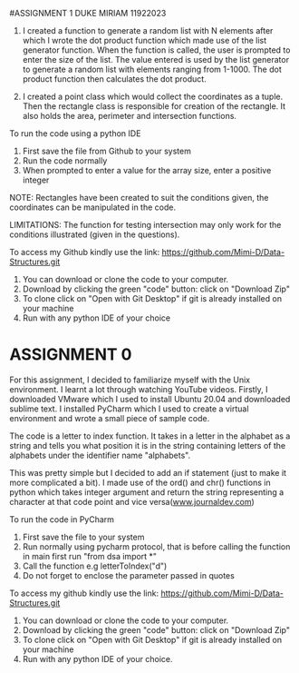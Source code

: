 #ASSIGNMENT 1
DUKE MIRIAM 11922023

1.	I created a function to generate a random list with N elements after which I wrote the dot product function which made 
use of the list generator function. When the function is called, the user is prompted to enter the size of the list. 
The value entered is used by the list generator to generate a random list with elements ranging from 1-1000. 
The dot product function then calculates the dot product.

2.	I created a point class which would collect the coordinates as a tuple. Then the rectangle class is responsible for creation of the rectangle.
It also holds the area, perimeter and intersection functions.

To run the code using a python IDE
1.	First save the file from Github to your system 
2.	Run the code normally
3.	When prompted to enter a value for the array size, enter a positive integer

NOTE: Rectangles have been created to suit the conditions given, the coordinates can be manipulated in the code.

LIMITATIONS: The function for testing intersection may only work for the conditions illustrated (given in the questions). 

To access my Github kindly use the link: https://github.com/Mimi-D/Data-Structures.git
1.	You can download or clone the code to your computer.
2.	Download by clicking the green "code" button: click on "Download Zip"
3.	To clone click on "Open with Git Desktop" if git is already installed on your machine
4.	Run with any python IDE of your choice

# ASSIGNMENT 0
For this assignment, I decided to familiarize myself with the Unix environment. I learnt a lot through watching YouTube videos. 
Firstly, I downloaded VMware which I used to install Ubuntu 20.04 and downloaded sublime text. I installed PyCharm which I used to create a virtual environment and wrote a small piece of sample code.

The code is a letter to index function. It takes in a letter in the alphabet as a string and tells you what position it is in the string containing letters of the alphabets under the identifier name "alphabets".

This was pretty simple but I decided to add an if statement (just to make it more complicated a bit). I made use of the ord() and chr() functions in python which takes integer argument and return the string representing a character at that code point and vice versa(www.journaldev.com)

To run the code in PyCharm
1.	First save the file to your system
2.	Run normally using pycharm protocol, that is before calling the function in main first run "from dsa import *"
3.	Call the function e.g letterToIndex("d")
4.	Do not forget to enclose the parameter passed in quotes

To access my github kindly use the link: https://github.com/Mimi-D/Data-Structures.git
1.	You can download or clone the code to your computer.
2.	Download by clicking the green "code" button: click on "Download Zip"
3.	To clone click on "Open with Git Desktop" if git is already installed on your machine
4.	Run with any python IDE of your choice.

